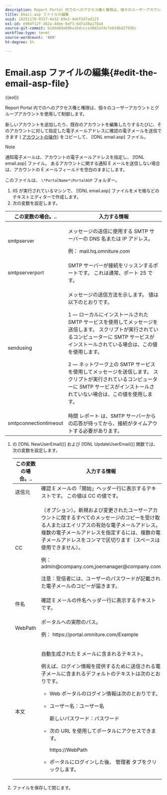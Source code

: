 ```yaml
---
description: Report Portal 内でのへのアクセス権と権限は、個々のユーザーアカウントとグループアカウントを使用して制御します。
title: Email.asp ファイルの編集
uuid: 18251170-0317-4a32-b9e1-4ebf2d7ad123
exl-id: e984f12f-362a-4dee-9af3-6d7a38a178a4
source-git-commit: b1dda69a606a16dccca30d2a74c7e63dbd27936c
workflow-type: tm+mt
source-wordcount: '469'
ht-degree: 5%

---
```


# Email.asp ファイルの編集{#edit-the-email-asp-file}

{{eol}}

Report Portal 内でのへのアクセス権と権限は、個々のユーザーアカウントとグループアカウントを使用して制御します。

新しいアカウントを追加したり、既存のアカウントを編集したりするたびに、そのアカウントに対して指定した電子メールアドレスに確認の電子メールを送信できます ( [アカウントの操作](../../../home/c-rpt-oview/c-admin-rpt/c-work-accts/c-work-accts.md#concept-c933a1940bda4a3489d61d8af315e45d)) をコピーして、 [!DNL email.asp] ファイル。

>[!NOTE]
>
>通知電子メールは、アカウントの電子メールアドレスを指定し、 [!DNL email.asp] ファイル。 あるアカウントに関する通知 E メールを送信しない場合は、アカウントの E メールフィールドを空白のままにします。

このファイルは、 `\*PortalName*\PortalASP` フォルダー。

1. IIS が実行されているマシンで、 [!DNL email.asp] ファイルをメモ帳などのテキストエディターで作成します。
1. 次の変数を設定します。

<table id="table_44F52DA266364DF993C40678A28E0F0D">
 <thead>
  <tr>
   <th colname="col1" class="entry"> この変数の場合。.. </th>
   <th colname="col2" class="entry"> 入力する情報 </th>
  </tr>
 </thead>
 <tbody>
  <tr>
   <td colname="col1"> smtpserver </td>
   <td colname="col2"> <p>メッセージの送信に使用する SMTP サーバーの DNS 名または IP アドレス。 </p> <p>例： <span class="filepath"> mail.hq.omniture.com</span></p> </td>
  </tr>
  <tr>
   <td colname="col1"> smtpserverport </td>
   <td colname="col2"> SMTP サーバーが接続をリッスンするポートです。 これは通常、ポート 25 です。 </td>
  </tr>
  <tr>
   <td colname="col1"> sendusing </td>
   <td colname="col2"> <p>メッセージの送信方法を示します。 値は以下のとおりです。 </p> <p>1 — ローカルにインストールされた SMTP サービスを使用してメッセージを送信します。 スクリプトが実行されているコンピューターに SMTP サービスがインストールされている場合は、この値を使用します。 </p> <p>2 — ネットワーク上の SMTP サービスを使用してメッセージを送信します。 スクリプトが実行されているコンピューターに SMTP サービスがインストールされていない場合は、この値を使用します。 </p> </td>
  </tr>
  <tr>
   <td colname="col1"> smtpconnectiontimeout </td>
   <td colname="col2">時間 <span class="wintitle"> レポート</span> は、SMTP サーバーからの応答が待ってから、接続がタイムアウトする必要があります。 </td>
  </tr>
 </tbody>
</table>

1. の [!DNL NewUserEmail()] および [!DNL UpdateUserEmail()] 関数では、次の変数を設定します。

   <table id="table_91C5E36B84A94C4097EE5993592BE587">
   <thead>
   <tr>
      <th colname="col1" class="entry"> この変数の場合。.. </th>
      <th colname="col2" class="entry"> 入力する情報 </th>
   </tr>
   </thead>
   <tbody>
   <tr>
      <td colname="col1"> 送信元 </td>
      <td colname="col2">確認 E メールの「開始」ヘッダー行に表示するテキストです。 この値は <span class="wintitle"> CC</span> の値です。 </td>
   </tr>
   <tr>
      <td colname="col1"> CC </td>
      <td colname="col2"> <p>（オプション）。新規および変更されたユーザーアカウントに関するすべてのメッセージのコピーを受け取る人またはエイリアスの有効な電子メールアドレス。 複数の電子メールアドレスを指定するには、複数の電子メールアドレスをコンマで区切ります（スペースは使用できません）。 </p> <p>例： <span class="filepath"> admin@company.com,joemanager@company.com</span></p> <p> <p>注意：受信者には、ユーザーのパスワードが記載された電子メールのコピーが届きます。 </p> </p> </td>
   </tr>
   <tr>
      <td colname="col1"> 件名 </td>
      <td colname="col2"> 確認 E メールの件名ヘッダー行に表示するテキストです。 </td>
   </tr>
   <tr>
      <td colname="col1"> WebPath </td>
      <td colname="col2"> <p>ポータルへの実際のパス。 </p> <p>例： <span class="filepath"> https://portal.omniture.com/Example</span></p> </td>
   </tr>
   <tr>
      <td colname="col1"> 本文 </td>
      <td colname="col2"> <p>自動生成された E メールに含まれるテキスト。 </p> <p>例えば、ログイン情報を提供するために送信される電子メールに含まれるデフォルトのテキストは次のとおりです。
      <ul id="ul_7FF2E7399AB64D279EC5794AB02C9749">
      <li id="li_7CBCC5CFF9E04776BBC893278785AEE7">Web ポータルのログイン情報は次のとおりです。 </li>
      <li id="li_5346F0AB3568444B88117C295D8E99C5"><p>ユーザー名：ユーザー名 </p><p>新しいパスワード：パスワード </p></li>
      <li id="li_B0D1FAE818BA42CF8546796800A1AA08"><p>次の URL を使用してポータルにアクセスできます。 </p><p><span class="filepath"> https://WebPath</span></p></li>
      <li id="li_7CD71EBDFA1D418F960040569CD511EB">ポータルにログインした後、 <span class="wintitle"> 管理者</span> タブをクリックします。 </li>
      </ul></p> </td>
   </tr>
   </tbody>
   </table>

1. ファイルを保存して閉じます。
